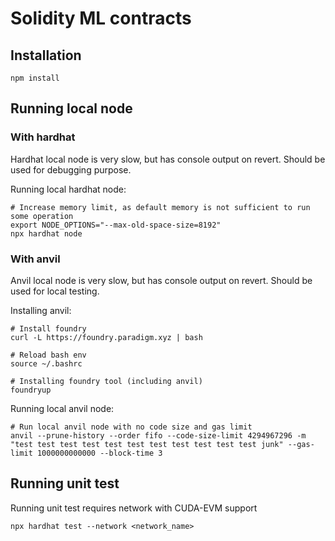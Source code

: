 # Solidity ML contracts

## Installation

```shell
npm install
```

## Running local node

### With hardhat

Hardhat local node is very slow, but has console output on revert. Should be used for debugging purpose.

Running local hardhat node:

```shell
# Increase memory limit, as default memory is not sufficient to run some operation
export NODE_OPTIONS="--max-old-space-size=8192"
npx hardhat node
```

### With anvil

Anvil local node is very slow, but has console output on revert. Should be used for local testing.

Installing anvil:

```shell
# Install foundry
curl -L https://foundry.paradigm.xyz | bash

# Reload bash env
source ~/.bashrc

# Installing foundry tool (including anvil)
foundryup
```

Running local anvil node:

```shell
# Run local anvil node with no code size and gas limit
anvil --prune-history --order fifo --code-size-limit 4294967296 -m "test test test test test test test test test test test junk" --gas-limit 1000000000000 --block-time 3
```

## Running unit test

Running unit test requires network with CUDA-EVM support

```shell
npx hardhat test --network <network_name>
```
